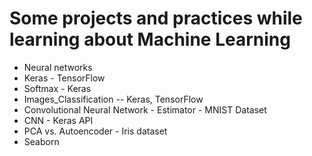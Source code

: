 # Some projects and practices while learning about Machine Learning
- Neural networks
- Keras - TensorFlow
- Softmax - Keras
- Images_Classification -- Keras, TensorFlow
- Convolutional Neural Network - Estimator - MNIST Dataset
- CNN - Keras API
- PCA vs. Autoencoder - Iris dataset
- Seaborn
